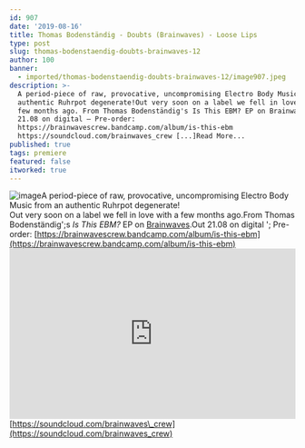 ```yaml
---
id: 907
date: '2019-08-16'
title: Thomas Bodenständig - Doubts (Brainwaves) - Loose Lips
type: post
slug: thomas-bodenstaendig-doubts-brainwaves-12
author: 100
banner:
  - imported/thomas-bodenstaendig-doubts-brainwaves-12/image907.jpeg
description: >-
  A period-piece of raw, provocative, uncompromising Electro Body Music from an
  authentic Ruhrpot degenerate!Out very soon on a label we fell in love with a
  few months ago. From Thomas Bodenständig's Is This EBM? EP on Brainwaves. Out
  21.08 on digital – Pre-order:
  https://brainwavescrew.bandcamp.com/album/is-this-ebm
  https://soundcloud.com/brainwaves_crew [...]Read More...
published: true
tags: premiere
featured: false
itworked: true
---
```

![image](../imported/thomas-bodenstaendig-doubts-brainwaves-12/image907.jpeg)A period-piece of raw, provocative, uncompromising Electro Body Music from an authentic Ruhrpot degenerate!  
Out very soon on a label we fell in love with a few months ago.From Thomas Bodenständig';s _Is This EBM?_ EP on [Brainwaves](https://brainwavescrew.bandcamp.com).Out 21.08 on digital '; Pre-order: [](https://brainwavescrew.bandcamp.com/album/is-this-ebm)[https://brainwavescrew.bandcamp.com/album/is-this-ebm](https://brainwavescrew.bandcamp.com/album/is-this-ebm)<iframe width='100%' height='300' scrolling='no' frameborder='no' allow='autoplay' src='https://w.soundcloud.com/player/?url=https%3A//api.soundcloud.com/tracks/666758195&color=%23ff5500&auto_play=false&hide_related=false&show_comments=true&show_user=true&show_reposts=false&show_teaser=true'></iframe>[https://soundcloud.com/brainwaves\_crew](https://soundcloud.com/brainwaves_crew)
